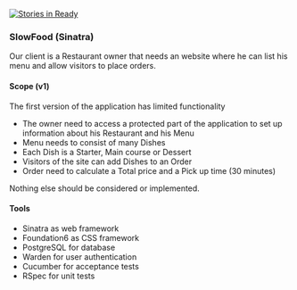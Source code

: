 [![Stories in Ready](https://badge.waffle.io/jocontreras/feb17-slow-food-sinatra.png?label=ready&title=Ready)](https://waffle.io/jocontreras/feb17-slow-food-sinatra)
### SlowFood (Sinatra)

Our client is a Restaurant owner that needs an website where he can list his menu and allow visitors to place orders.

#### Scope (v1)

The first version of the application has limited functionality

* The owner need to access a protected part of the application to set up information about his Restaurant and his Menu
* Menu needs to consist of many Dishes
* Each Dish is a Starter, Main course or Dessert
* Visitors of the site can add Dishes to an Order
* Order need to calculate a Total price and a Pick up time (30 minutes)

Nothing else should be considered or implemented.

#### Tools
* Sinatra as web framework
* Foundation6 as CSS framework
* PostgreSQL for database
* Warden for user authentication
* Cucumber for acceptance tests
* RSpec for unit tests

